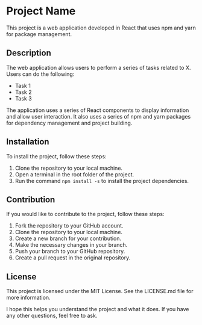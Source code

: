 # Project Name

This project is a web application developed in React that uses npm and yarn for package management.

## Description

The web application allows users to perform a series of tasks related to X. Users can do the following:

- Task 1
- Task 2
- Task 3

The application uses a series of React components to display information and allow user interaction. It also uses a series of npm and yarn packages for dependency management and project building.

## Installation

To install the project, follow these steps:

1. Clone the repository to your local machine.
2. Open a terminal in the root folder of the project.
3. Run the command `npm install -s` to install the project dependencies.

## Contribution

If you would like to contribute to the project, follow these steps:

1. Fork the repository to your GitHub account.
2. Clone the repository to your local machine.
3. Create a new branch for your contribution.
4. Make the necessary changes in your branch.
5. Push your branch to your GitHub repository.
6. Create a pull request in the original repository.

## License

This project is licensed under the MIT License. See the LICENSE.md file for more information.

I hope this helps you understand the project and what it does. If you have any other questions, feel free to ask.